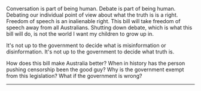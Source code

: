 Conversation is part of being human. Debate is part of being human. Debating our individual point of
view about what the truth is is a right. Freedom of speech is an inalienable right. This bill will take
freedom of speech away from all Australians. Shutting down debate, which is what this bill will do, is
not the world I want my children to grow up in.

It's not up to the government to decide what is misinformation or disinformation. It's not up to the
government to decide what truth is.

How does this bill make Australia better? When in history has the person pushing censorship been
the good guy? Why is the government exempt from this legislation? What if the government is
wrong?


-----

